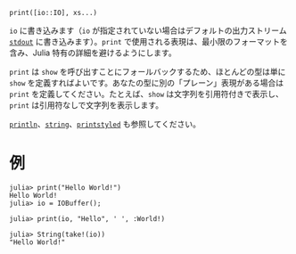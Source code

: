 ```
print([io::IO], xs...)
```

`io` に書き込みます（`io` が指定されていない場合はデフォルトの出力ストリーム [`stdout`](@ref) に書き込みます）。`print` で使用される表現は、最小限のフォーマットを含み、Julia 特有の詳細を避けるようにします。

`print` は `show` を呼び出すことにフォールバックするため、ほとんどの型は単に `show` を定義すればよいです。あなたの型に別の「プレーン」表現がある場合は `print` を定義してください。たとえば、`show` は文字列を引用符付きで表示し、`print` は引用符なしで文字列を表示します。

[`println`](@ref)、[`string`](@ref)、[`printstyled`](@ref) も参照してください。

# 例

```jldoctest
julia> print("Hello World!")
Hello World!
julia> io = IOBuffer();

julia> print(io, "Hello", ' ', :World!)

julia> String(take!(io))
"Hello World!"
```
